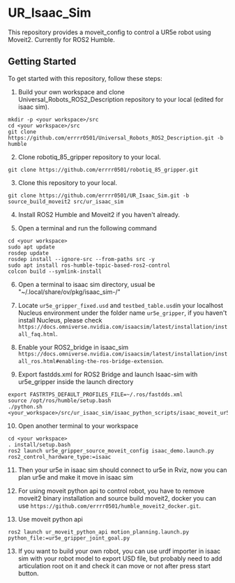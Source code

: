 # UR_Isaac_Sim

This repository provides a moveit_config to control a UR5e robot using Moveit2. Currently for ROS2 Humble.

## Getting Started

To get started with this repository, follow these steps:

1. Build your own workspace and clone Universal_Robots_ROS2_Description repository to your local (edited for isaac sim).
````
mkdir -p <your workspace>/src
cd <your workspace>/src
git clone https://github.com/errrr0501/Universal_Robots_ROS2_Description.git -b humble
````

2. Clone robotiq_85_gripper repository to your local.
````
git clone https://github.com/errrr0501/robotiq_85_gripper.git
````

3. Clone this repository to your local.
````
git clone https://github.com/errrr0501/UR_Isaac_Sim.git -b source_build_moveit2 src/ur_isaac_sim
````

4. Install ROS2 Humble and Moveit2 if you haven't already.

5. Open a terminal and run the following command

````
cd <your workspace>
sudo apt update
rosdep update
rosdep install --ignore-src --from-paths src -y
sudo apt install ros-humble-topic-based-ros2-control
colcon build --symlink-install
````

6. Open a terminal to isaac sim directory, usual be "~/.local/share/ov/pkg/isaac_sim-<version>/"

7. Locate ````ur5e_gripper_fixed.usd```` and ````testbed_table.usd````in your localhost Nucleus environment under the folder name ````ur5e_gripper````, if you haven't install Nucleus, please check ````https://docs.omniverse.nvidia.com/isaacsim/latest/installation/install_faq.html````.

8. Enable your ROS2_bridge in isaac_sim ````https://docs.omniverse.nvidia.com/isaacsim/latest/installation/install_ros.html#enabling-the-ros-bridge-extension````.

9. Export fastdds.xml for ROS2 Bridge and launch Isaac-sim with ur5e_gripper inside the launch directory
 ````
 export FASTRTPS_DEFAULT_PROFILES_FILE=~/.ros/fastdds.xml
 source /opt/ros/humble/setup.bash
 ./python.sh <your_workspace>/src/ur_isaac_sim/isaac_python_scripts/isaac_moveit_ur5e.py 
 ````

10. Open another terminal to your workspace
````
cd <your workspace>
. install/setup.bash
ros2 launch ur5e_gripper_source_moveit_config isaac_demo.launch.py ros2_control_hardware_type:=isaac

````

11. Then your ur5e in isaac sim should connect to ur5e in Rviz, now you can plan ur5e and make it move in isaac sim

12. For using moveit python api to control robot, you have to remove moveit2 binary installation and source build moveit2, docker you can use ````https://github.com/errrr0501/humble_moveit2_docker.git````.

13. Use moveit python api
````
ros2 launch ur_moveit_python_api motion_planning.launch.py python_file:=ur5e_gripper_joint_goal.py

````

13. If you want to build your own robot, you can use urdf importer in isaac sim with your robot model to export USD file, but probably need to add articulation root on it and check it can move or not after press start button. 


